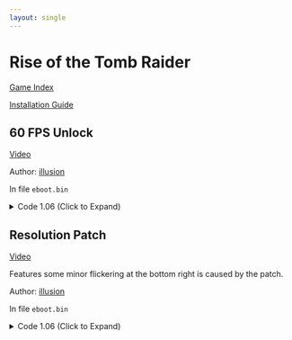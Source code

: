 ```yaml
---
layout: single
---
```


# Rise of the Tomb Raider

[Game Index](/patch/#patches)

[Installation Guide](https://illusion0001.github.io/install-instructions/)

## 60 FPS Unlock

[Video](https://youtu.be/xnPVxnp5NHw)

Author: [illusion](https://twitter.com/illusion0002)

In file `eboot.bin`

<details>
<summary>Code 1.06 (Click to Expand)</summary>

{% highlight yml %}
- game: "Rise of the Tomb Raider"
  app_ver: "01.06"
  patch_ver: "1.0"
  name: "60 FPS Unlock"
  author: "illusion"
  note: "CPU Limited in some areas."
  arch: generic_orbis
  enabled: False # Todo: move this to a separate file
  patch_list:
        - [ bytes, 0x49226C, "31 F6" ]
{% endhighlight %}

</details>

## Resolution Patch

[Video](https://youtu.be/xnPVxnp5NHw)

Features some minor flickering at the bottom right is caused by the patch.

Author: [illusion](https://twitter.com/illusion0002)

In file `eboot.bin`

<details>
<summary>Code 1.06 (Click to Expand)</summary>

{% highlight yml %}
- game: "Rise of the Tomb Raider"
  app_ver: "01.06"
  patch_ver: "1.0"
  name: "Resolution Patch"
  author: "illusion"
  note:
  arch: generic_orbis
  enabled: False # Todo: move this to a separate file
  patch_list:
        # Base
        # This game creates a separate container for resolution
        # Which means we can set this to whatever res we want.
        # At least it's true for tr3/tr11 anyway.
        - [ bytes, 0x4AC076, "00 05 00 00" ]
        - [ bytes, 0x4AC082, "D0 02 00 00" ]
{% endhighlight %}

</details>
